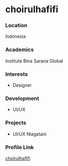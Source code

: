 # choirulhafifi

### Location

Indonesia

### Academics

Institute Bina Sarana Global

### Interests

- Designer

### Development

- UI/UX

### Projects

- UI/UX Niagatani

### Profile Link

[choirulhafifi](https://github.com/choirulhafifi)
